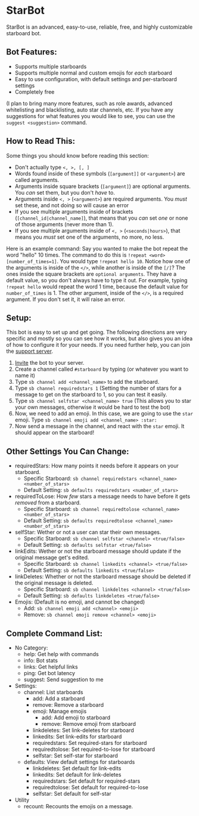 # StarBot
StarBot is an advanced, easy-to-use, reliable, free, and highly customizable starboard bot.

## Bot Features:
 - Supports multiple starboards
 - Supports multiple normal and custom emojis for *each* starboard
 - Easy to use configuration, with default settings and per-starboard settings
 - Completely free

(I plan to bring many more features, such as role awards, advanced whitelisting and blacklisting, auto star channels, etc. If you have any suggestions for what features you would like to see, you can use the `suggest <suggestion>` command.

## How to Read This:
Some things you should know before reading this section:
 - Don't actually type `<, >, [, ]`
 - Words found inside of these symbols (`[argument]]` or `<argument>`) are called arguments.
 - Arguments inside square brackets (`[argument]`) are optional arguments. You *can* set them, but you don't *have* to.
 - Arguments inside `<, >` (`<argument>`) are required arguments. You *must* set these, and not doing so will cause an error
 - If you see multiple arguments inside of brackets (`[channel_id|channel_name]`), that means that you *can* set *one* or none of those arguments (never more than 1).
 - If you see multiple arguments inside of `<, >` (`<seconds|hours>`), that means you *must* set one of the arguments, no more, no less.

Here is an example command: Say you wanted to make the bot repeat the word "hello" 10 times. The command to do this is `!repeat <word> [number_of_times=1]`. You would type `!repeat hello 10`. Notice how one of the arguments is inside of the `</>`, while another is inside of the `[/]`? The ones inside the square brackets are `optional arguments`. They have a default value, so you don't always have to type it out. For example, typing `!repeat hello` would repeat the word 1 time, because the default value for `number_of_times` is 1. The other argument, inside of the `</>`, is a required argument. If you don't set it, it will raise an error.

## Setup:
This bot is easy to set up and get going. The following directions are very specific and mostly so you can see how it works, but also gives you an idea of how to configure it for your needs. If you need further help, you can join the [support server](https://discord.gg/3gK8mSA).
 1. [Invite](https://discord.com/api/oauth2/authorize?client_id=700796664276844612&permissions=117824&scope=bot) the bot to your server.
 2. Create a channel called `#starboard` by typing (or whatever you want to name it)
 3. Type `sb channel add <channel_name>` to add the starboard.
 4. Type `sb channel requiredstars 1` (Setting the number of stars for a message to get on the starboard to 1, so you can test it easily.
 5. Type `sb channel selfstar <channel_name> true` (This allows you to star your own messages, otherwise it would be hard to test the bot)
 6. Now, we need to add an emoji. In this case, we are going to use the `star` emoji. Type `sb channel emoji add <channel_name> :star:`
 7. Now send a message in the channel, and react with the `star` emoji. It should appear on the starboard!

## Other Settings You Can Change:
 - requiredStars: How many points it needs before it appears on your starboard. 
   - Specific Starboard: `sb channel requiredstars <channel_name> <number_of_stars>`
   - Default Setting: `sb defaults requiredstars <number_of_stars>`
 - requiredToLose: How *few* stars a message needs to have before it gets *removed* from a starboard.
   - Specific Starboard: `sb channel requiredtolose <channel_name> <number_of_stars>`
   - Default Setting: `sb defaults requiredtolose <channel_name> <number_of_stars>`
- selfStar: Wether or not a user can star their own messages.	
   - Specific Starboard: `sb channel selfstar <channel> <true/false>`	
   - Default Setting: `sb defaults selfstar <true/false>`	
 - linkEdits: Wether or not the starboard message should update if the original message get's edited.	
   - Specific Starboard: `sb channel linkedits <channel> <true/false>`	
   - Default Setting: `sb defaults linkedits <true/false>`	
 - linkDeletes: Whether or not the starboard message should be deleted if the original message is deleted.	
   - Specific Starboard: `sb channel linkdeltes <channel> <true/false>`	
   - Default Setting: `sb defaults linkdeletes <true/false>`	
 - Emojis: (Default is no emoji, and cannot be changed)	
   - Add: `sb channel emoji add <channel> <emoji>`	
   - Remove: `sb channel emoji remove <channel> <emoji>`	

## Complete Command List:	
 - No Category:	
   - help: Get help with commands	
   - info: Bot stats	
   - links: Get helpful links	
   - ping: Get bot latency 	
   - suggest: Send suggestion to me	
 - Settings:	
   - channel: List starboards	
     - add: Add a starboard	
     - remove: Remove a starboard	
     - emoji: Manage emojis	
       - add: Add emoji to starboard	
       - remove: Remove emoji from starboard	
     - linkdeletes: Set link-deletes for starboard	
     - linkedits: Set link-edits for starboard	
     - requiredstars: Set required-stars for starboard	
     - requiredtolose: Set required-to-lose for starboard	
     - selfstar: Set self-star for starboard	
   - defaults: View default settings for starboards	
     - linkdeletes: Set default for link-edits	
     - linkedits: Set default for link-deletes	
     - requiredstars: Set default for required-stars	
     - requiredtolose: Set default for required-to-lose	
     - selfstar: Set default for self-star	
 - Utility	
   - recount: Recounts the emojis on a message.
